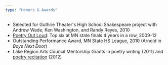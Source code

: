```yaml
---
type: "Honors & Awards"
---
```


* Selected for Guthrie Theater's High School Shakespeare project with Andrew Wade, Ken Washington, and Randy Reyes, 2010
* [Poetry Out Loud](https://www.youtube.com/watch?v=btoy-YxJ6Zc): Top six at MN state finals 4 years in a row, 2009-12
* Outstanding Performance Award, MN State HS League, 2010 (Arnold in _Boys Next Door_)
* Lake Region Arts Council Mentorship Grants in poetry writing (2011) and [poetry recitation](https://www.youtube.com/watch?v=fwJKnXuwUWM) (2012)
